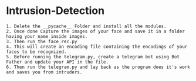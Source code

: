 # Intrusion-Detection
	1. Delete the __pycache__ Folder and install all the modules.
	2. Once done Capture the images of your face and save it in a folder having your name inside images.
	3. Then run the face_rec.py
	4. This will create an encoding file containing the encodings of your faces to be recognized.
	5. Before running the telegram.py, create a telegram bot using Bot Father and update your API in the file.
	6. Then run the telegram.py and lay back as the program does it's work and saves you from intruders.
